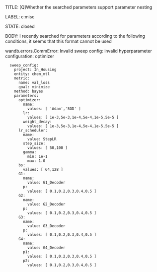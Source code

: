 TITLE:
[Q]Whether the searched parameters support parameter nesting

LABEL:
c:misc

STATE:
closed

BODY:
I recently searched for parameters according to the following conditions, it seems that this format cannot be used

wandb.errors.CommError: Invalid sweep config: invalid hyperparameter configuration: optimizer

```
  sweep_config:
    project: In_Housing
    entity: chem_mtl
    metric:
      name: val_loss
      goal: minimize
    method: bayes
    parameters:
      optimizer:
        name:
          values: [ 'Adam','SGD' ]
        lr:
          values: [ 1e-3,5e-3,1e-4,5e-4,1e-5,5e-5 ]
        weight_decay:
          values: [ 1e-3,5e-3,1e-4,5e-4,1e-5,5e-5 ]
      lr_scheduler:
        name:
          value: StepLR
        step_size:
          values: [ 50,100 ]
        gamma:
          min: 1e-1
          max: 1.0
      bs:
        values: [ 64,128 ]
      G1:
        name:
          value: G1_Decoder
        p:
          values: [ 0.1,0.2,0.3,0.4,0.5 ]
      G2:
        name:
          value: G2_Decoder
        p:
          values: [ 0.1,0.2,0.3,0.4,0.5 ]
      G3:
        name:
          value: G3_Decoder
        p:
          values: [ 0.1,0.2,0.3,0.4,0.5 ]
      G4:
        name:
          value: G4_Decoder
        p1:
          values: [ 0.1,0.2,0.3,0.4,0.5 ]
        p2:
          values: [ 0.1,0.2,0.3,0.4,0.5 ]
```


